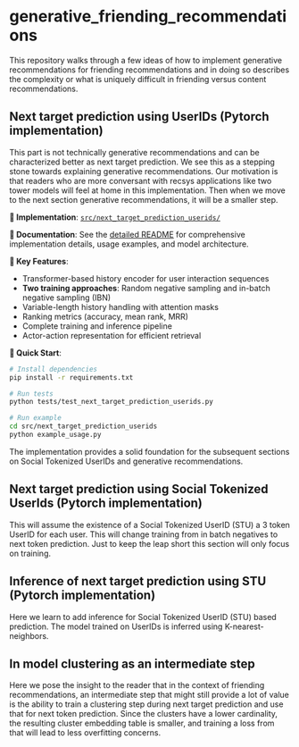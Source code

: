 # generative_friending_recommendations
This repository walks through a few ideas of how to implement generative recommendations for friending recommendations and in doing so describes the complexity or what is uniquely difficult in friending versus content recommendations.

## Next target prediction using UserIDs (Pytorch implementation)

This part is not technically generative recommendations and can be characterized better as next target prediction. We see this as a stepping stone towards explaining generative recommendations. Our motivation is that readers who are more conversant with recsys applications like two tower models will feel at home in this implementation. Then when we move to the next section generative recommendations, it will be a smaller step.

**📁 Implementation**: [`src/next_target_prediction_userids/`](src/next_target_prediction_userids/)

**📖 Documentation**: See the [detailed README](src/next_target_prediction_userids/README.md) for comprehensive implementation details, usage examples, and model architecture.

**🔧 Key Features**:
- Transformer-based history encoder for user interaction sequences
- **Two training approaches**: Random negative sampling and in-batch negative sampling (IBN)
- Variable-length history handling with attention masks
- Ranking metrics (accuracy, mean rank, MRR)
- Complete training and inference pipeline
- Actor-action representation for efficient retrieval

**🚀 Quick Start**:
```bash
# Install dependencies
pip install -r requirements.txt

# Run tests
python tests/test_next_target_prediction_userids.py

# Run example
cd src/next_target_prediction_userids
python example_usage.py
```

The implementation provides a solid foundation for the subsequent sections on Social Tokenized UserIDs and generative recommendations.

## Next target prediction using Social Tokenized UserIds (Pytorch implementation)
This will assume the existence of a Social Tokenized UserID (STU) a 3 token UserID for each user. This will change training from in batch negatives to next token prediction. Just to keep the leap short this section will only focus on training.

## Inference of next target prediction using STU (Pytorch implementation)
Here we learn to add inference for Social Tokenized UserID (STU) based prediction. The model trained on UserIDs is inferred using K-nearest-neighbors.

## In model clustering as an intermediate step
Here we pose the insight to the reader that in the context of friending recommendations, an intermediate step that might still provide a lot of value is the ability to train a clustering step during next target prediction and use that for next token prediction. Since the clusters have a lower cardinality, the resulting cluster embedding table is smaller, and training a loss from that will lead to less overfitting concerns.